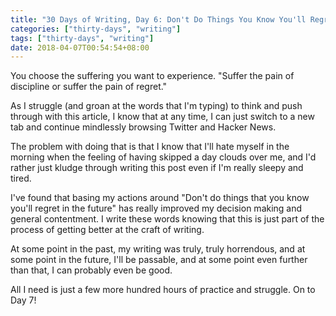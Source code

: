 ```yaml
---
title: "30 Days of Writing, Day 6: Don't Do Things You Know You'll Regret"
categories: ["thirty-days", "writing"]
tags: ["thirty-days", "writing"]
date: 2018-04-07T00:54:54+08:00
---
```


You choose the suffering you want to experience. "Suffer the pain of discipline or suffer the pain of regret."

As I struggle (and groan at the words that I'm typing) to think and push through with this article, I know that at any time, I can just switch to a new tab and continue mindlessly browsing Twitter and Hacker News.

The problem with doing that is that I know that I'll hate myself in the morning when the feeling of having skipped a day clouds over me, and I'd rather just kludge through writing this post even if I'm really sleepy and tired.

I've found that basing my actions around "Don't do things that you know you'll regret in the future" has really improved my decision making and general contentment. I write these words knowing that this is just part of the process of getting better at the craft of writing.

At some point in the past, my writing was truly, truly horrendous, and at some point in the future, I'll be passable, and at some point even further than that, I can probably even be good.

All I need is just a few more hundred hours of practice and struggle. On to Day 7!
